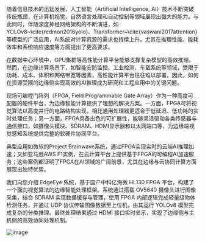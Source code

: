 随着信息技术的迅猛发展，人工智能（Artificial Intelligence, AI）技术不断突破传统瓶颈，在计算机视觉、自然语言处理和自动控制等领域展现出强大的能力。与此同时，伴随深度神经网络架构的不断演进，如YOLOv8~\cite{redmon2016yolo}、Transformer~\cite{vaswani2017attention}等模型的广泛应用，AI系统对计算资源的需求也持续上升，尤其在推理性能、能耗效率和系统响应速度等方面提出了更高要求。

在数据中心环境中，GPU集群等高性能计算平台能够支撑复杂模型的高效推理。然而，在边缘计算场景下，如智能安防监控、工业检测、车载系统等领域，受限于功耗、成本、体积和网络带宽等因素，高性能计算平台往往难以部署。因此，如何在资源受限的边缘侧实现高效的AI推理成为研究和工程应用中的关键问题。

现场可编程门阵列（FPGA, Field Programmable Gate Array）作为一种高度可配置的硬件平台，为边缘智能计算提供了理想的解决方案。一方面，FPGA可将视觉算法以高度并行的电路结构实现，相比通用处理器更适合于低延迟、低功耗的实时处理任务；另一方面，FPGA具备出色的可扩展性，能够灵活驱动各类传感器与通信接口，如摄像头模块、SDRAM、HDMI显示器和以太网端口等，为边缘端视觉感知系统提供完整的软硬件协同平台。

典型应用如微软的Project Brainwave系统，通过FPGA实现实时的云端AI推理加速；又如亚马逊AWS F1实例，在云计算平台上提供基于FPGA的可编程AI加速服务；这些案例都证明了FPGA在AI领域的广阔前景，尤其在边缘与云协同计算方面展现出独特优势。

我们向您介绍 EdgeEye 系统，基于国产中科亿海微 HL130 FPGA 平台，构建了一个面向视觉算法的边缘智能处理框架。系统通过搭载 OV5640 摄像头进行图像采集，结合 SDRAM 实现数据缓存与管理，使用 FPGA 内部逻辑完成轻量级物体检测任务，并通过 UDP 协议传输图像数据至上位机，由其运行 YOLOv8 模型完成复杂的分类推理。最终处理结果通过 HDMI 接口实时显示，实现了边缘侧与主机侧的高效协同处理机制。

![image](https://github.com/user-attachments/assets/7d42c99a-86a9-4cd3-af97-9d546ed8c78b)
